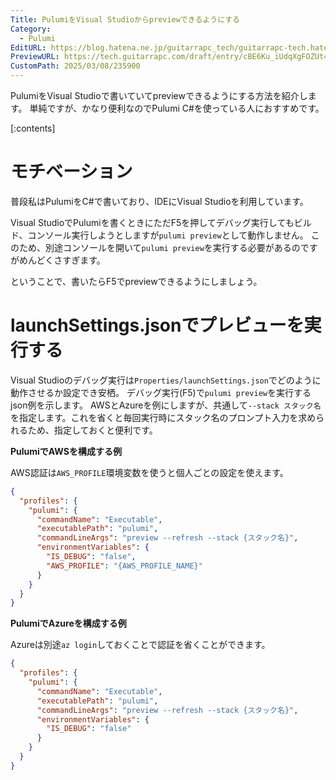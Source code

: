 ```yaml
---
Title: PulumiをVisual Studioからpreviewできるようにする
Category:
  - Pulumi
EditURL: https://blog.hatena.ne.jp/guitarrapc_tech/guitarrapc-tech.hatenablog.com/atom/entry/6802418398335471078
PreviewURL: https://tech.guitarrapc.com/draft/entry/cBE6Ku_iUdqXgFOZUt4KsBjzHjI
CustomPath: 2025/03/08/235900
---
```


PulumiをVisual Studioで書いていてpreviewできるようにする方法を紹介します。
単純ですが、かなり便利なのでPulumi C#を使っている人におすすめです。

[:contents]

# モチベーション

普段私はPulumiをC#で書いており、IDEにVisual Studioを利用しています。

Visual StudioでPulumiを書くときにただF5を押してデバッグ実行してもビルド、コンソール実行しようとしますが`pulumi preview`として動作しません。
このため、別途コンソールを開いて`pulumi preview`を実行する必要があるのですがめんどくさすぎます。

ということで、書いたらF5でpreviewできるようにしましょう。

# launchSettings.jsonでプレビューを実行する

Visual Studioのデバッグ実行は`Properties/launchSettings.json`でどのように動作させるか設定でき安栖。
デバッグ実行(F5)で`pulumi preview`を実行するjson例を示します。
AWSとAzureを例にしますが、共通して`--stack スタック名`を指定します。これを省くと毎回実行時にスタック名のプロンプト入力を求められるため、指定しておくと便利です。

**PulumiでAWSを構成する例**

AWS認証は`AWS_PROFILE`環境変数を使うと個人ごとの設定を使えます。

```json
{
  "profiles": {
    "pulumi": {
      "commandName": "Executable",
      "executablePath": "pulumi",
      "commandLineArgs": "preview --refresh --stack {スタック名}",
      "environmentVariables": {
        "IS_DEBUG": "false",
        "AWS_PROFILE": "{AWS_PROFILE_NAME}"
      }
    }
  }
}
```

**PulumiでAzureを構成する例**

Azureは別途`az login`しておくことで認証を省くことができます。

```json
{
  "profiles": {
    "pulumi": {
      "commandName": "Executable",
      "executablePath": "pulumi",
      "commandLineArgs": "preview --refresh --stack {スタック名}",
      "environmentVariables": {
        "IS_DEBUG": "false"
      }
    }
  }
}
```
